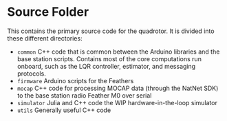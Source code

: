 # Source Folder
This contains the primary source code for the quadrotor. It is divided into these different directories:
- `common` C++ code that is common between the Arduino libraries and the base station scripts. Contains most of the core computations run onboard, such 
as the LQR controller, estimator, and messaging protocols.
- `firmware` Arduino scripts for the Feathers
- `mocap` C++ code for processing MOCAP data (through the NatNet SDK) to the base station radio Feather M0 over serial
- `simulator` Julia and C++ code the WIP hardware-in-the-loop simulator
- `utils` Generally useful C++ code
